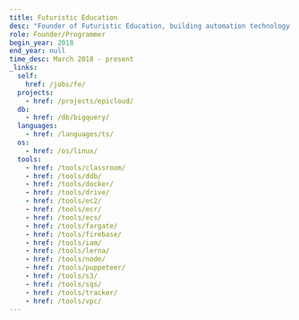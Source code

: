 ```yaml
---
title: Futuristic Education
desc: "Founder of Futuristic Education, building automation technology for schools"
role: Founder/Programmer
begin_year: 2018
end_year: null
time_desc: March 2018 - present
_links:
  self:
    href: /jobs/fe/
  projects:
    - href: /projects/epicloud/
  db:
    - href: /db/bigquery/
  languages:
    - href: /languages/ts/
  os:
    - href: /os/linux/
  tools:
    - href: /tools/classroom/
    - href: /tools/ddb/
    - href: /tools/docker/
    - href: /tools/drive/
    - href: /tools/ec2/
    - href: /tools/ecr/
    - href: /tools/ecs/
    - href: /tools/fargate/
    - href: /tools/firebase/
    - href: /tools/iam/
    - href: /tools/lerna/
    - href: /tools/node/
    - href: /tools/puppeteer/
    - href: /tools/s3/
    - href: /tools/sqs/
    - href: /tools/tracker/
    - href: /tools/vpc/
---
```

